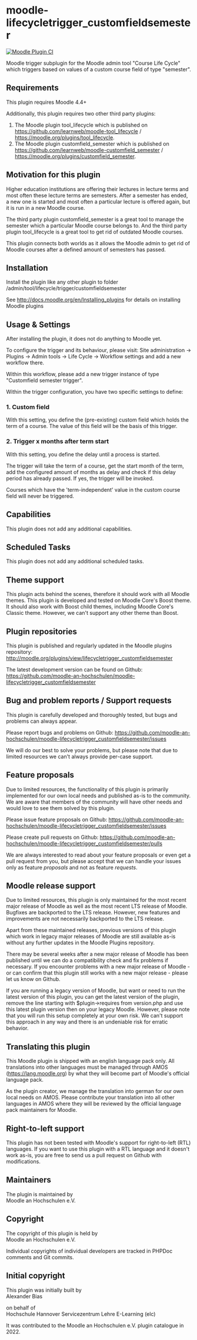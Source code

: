 moodle-lifecycletrigger_customfieldsemester
===========================================

[![Moodle Plugin CI](https://github.com/moodle-an-hochschulen/moodle-lifecycletrigger_customfieldsemester/workflows/Moodle%20Plugin%20CI/badge.svg?branch=master)](https://github.com/moodle-an-hochschulen/moodle-lifecycletrigger_customfieldsemester/actions?query=workflow%3A%22Moodle+Plugin+CI%22+branch%3Amaster)

Moodle trigger subplugin for the Moodle admin tool "Course Life Cycle" which triggers based on values of a custom course field of type "semester".


Requirements
------------

This plugin requires Moodle 4.4+

Additionally, this plugin requires two other third party plugins:

1. The Moodle plugin tool_lifecycle which is published on https://github.com/learnweb/moodle-tool_lifecycle / https://moodle.org/plugins/tool_lifecycle.
2. The Moodle plugin customfield_semester which is published on https://github.com/learnweb/moodle-customfield_semester / https://moodle.org/plugins/customfield_semester.


Motivation for this plugin
--------------------------

Higher education institutions are offering their lectures in lecture terms and most often these lecture terms are semesters. After a semester has ended, a new one is started and most often a particular lecture is offered again, but it is run in a new Moodle course.

The third party plugin customfield_semester is a great tool to manage the semester which a particular Moodle course belongs to.
And the third party plugin tool_lifecycle is a great tool to get rid of outdated Moodle courses.

This plugin connects both worlds as it allows the Moodle admin to get rid of Moodle courses after a defined amount of semesters has passed.


Installation
------------

Install the plugin like any other plugin to folder
/admin/tool/lifecycle/trigger/customfieldsemester

See http://docs.moodle.org/en/Installing_plugins for details on installing Moodle plugins


Usage & Settings
----------------

After installing the plugin, it does not do anything to Moodle yet.

To configure the trigger and its behaviour, please visit:
Site administration -> Plugins -> Admin tools -> Life Cycle -> Workflow settings and add a new workflow there.

Within this workflow, please add a new trigger instance of type "Customfield semester trigger".

Within the trigger configuration, you have two specific settings to define:

### 1. Custom field

With this setting, you define the (pre-existing) custom field which holds the term of a course. The value of this field will be the basis of this trigger.

### 2. Trigger x months after term start

With this setting, you define the delay until a process is started.

The trigger will take the term of a course, get the start month of the term, add the configured amount of months as delay and check if this delay period has already passed. If yes, the trigger will be invoked.

Courses which have the 'term-independent' value in the custom course field will never be triggered.


Capabilities
------------

This plugin does not add any additional capabilities.


Scheduled Tasks
---------------

This plugin does not add any additional scheduled tasks.


Theme support
-------------

This plugin acts behind the scenes, therefore it should work with all Moodle themes.
This plugin is developed and tested on Moodle Core's Boost theme.
It should also work with Boost child themes, including Moodle Core's Classic theme. However, we can't support any other theme than Boost.


Plugin repositories
-------------------

This plugin is published and regularly updated in the Moodle plugins repository:
http://moodle.org/plugins/view/lifecycletrigger_customfieldsemester

The latest development version can be found on Github:
https://github.com/moodle-an-hochschulen/moodle-lifecycletrigger_customfieldsemester


Bug and problem reports / Support requests
------------------------------------------

This plugin is carefully developed and thoroughly tested, but bugs and problems can always appear.

Please report bugs and problems on Github:
https://github.com/moodle-an-hochschulen/moodle-lifecycletrigger_customfieldsemester/issues

We will do our best to solve your problems, but please note that due to limited resources we can't always provide per-case support.


Feature proposals
-----------------

Due to limited resources, the functionality of this plugin is primarily implemented for our own local needs and published as-is to the community. We are aware that members of the community will have other needs and would love to see them solved by this plugin.

Please issue feature proposals on Github:
https://github.com/moodle-an-hochschulen/moodle-lifecycletrigger_customfieldsemester/issues

Please create pull requests on Github:
https://github.com/moodle-an-hochschulen/moodle-lifecycletrigger_customfieldsemester/pulls

We are always interested to read about your feature proposals or even get a pull request from you, but please accept that we can handle your issues only as feature _proposals_ and not as feature _requests_.


Moodle release support
----------------------

Due to limited resources, this plugin is only maintained for the most recent major release of Moodle as well as the most recent LTS release of Moodle. Bugfixes are backported to the LTS release. However, new features and improvements are not necessarily backported to the LTS release.

Apart from these maintained releases, previous versions of this plugin which work in legacy major releases of Moodle are still available as-is without any further updates in the Moodle Plugins repository.

There may be several weeks after a new major release of Moodle has been published until we can do a compatibility check and fix problems if necessary. If you encounter problems with a new major release of Moodle - or can confirm that this plugin still works with a new major release - please let us know on Github.

If you are running a legacy version of Moodle, but want or need to run the latest version of this plugin, you can get the latest version of the plugin, remove the line starting with $plugin->requires from version.php and use this latest plugin version then on your legacy Moodle. However, please note that you will run this setup completely at your own risk. We can't support this approach in any way and there is an undeniable risk for erratic behavior.


Translating this plugin
-----------------------

This Moodle plugin is shipped with an english language pack only. All translations into other languages must be managed through AMOS (https://lang.moodle.org) by what they will become part of Moodle's official language pack.

As the plugin creator, we manage the translation into german for our own local needs on AMOS. Please contribute your translation into all other languages in AMOS where they will be reviewed by the official language pack maintainers for Moodle.


Right-to-left support
---------------------

This plugin has not been tested with Moodle's support for right-to-left (RTL) languages.
If you want to use this plugin with a RTL language and it doesn't work as-is, you are free to send us a pull request on Github with modifications.


Maintainers
-----------

The plugin is maintained by\
Moodle an Hochschulen e.V.


Copyright
---------

The copyright of this plugin is held by\
Moodle an Hochschulen e.V.

Individual copyrights of individual developers are tracked in PHPDoc comments and Git commits.


Initial copyright
-----------------

This plugin was initially built by\
Alexander Bias

on behalf of\
Hochschule Hannover
Servicezentrum Lehre E-Learning (elc)

It was contributed to the Moodle an Hochschulen e.V. plugin catalogue in 2022.
